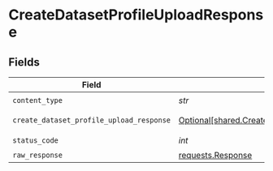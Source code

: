 # CreateDatasetProfileUploadResponse


## Fields

| Field                                                                                                            | Type                                                                                                             | Required                                                                                                         | Description                                                                                                      |
| ---------------------------------------------------------------------------------------------------------------- | ---------------------------------------------------------------------------------------------------------------- | ---------------------------------------------------------------------------------------------------------------- | ---------------------------------------------------------------------------------------------------------------- |
| `content_type`                                                                                                   | *str*                                                                                                            | :heavy_check_mark:                                                                                               | N/A                                                                                                              |
| `create_dataset_profile_upload_response`                                                                         | [Optional[shared.CreateDatasetProfileUploadResponse]](../../models/shared/createdatasetprofileuploadresponse.md) | :heavy_minus_sign:                                                                                               | CreateDatasetProfileUpload default response                                                                      |
| `status_code`                                                                                                    | *int*                                                                                                            | :heavy_check_mark:                                                                                               | N/A                                                                                                              |
| `raw_response`                                                                                                   | [requests.Response](https://requests.readthedocs.io/en/latest/api/#requests.Response)                            | :heavy_minus_sign:                                                                                               | N/A                                                                                                              |